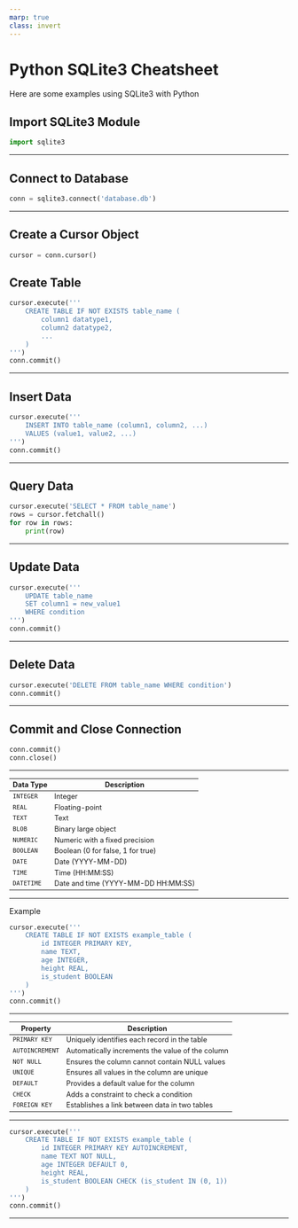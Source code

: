 ```yaml
---
marp: true
class: invert
---
```




# Python SQLite3 Cheatsheet

Here are some examples using SQLite3 with Python

## Import SQLite3 Module
```python
import sqlite3
```

---

## Connect to Database
```python
conn = sqlite3.connect('database.db')
```

---

## Create a Cursor Object
```python
cursor = conn.cursor()
```

## Create Table
```python
cursor.execute('''
    CREATE TABLE IF NOT EXISTS table_name (
        column1 datatype1,
        column2 datatype2,
        ...
    )
''')
conn.commit()
```

---

## Insert Data
```python
cursor.execute('''
    INSERT INTO table_name (column1, column2, ...) 
    VALUES (value1, value2, ...)
''')
conn.commit()
```

---

## Query Data
```python
cursor.execute('SELECT * FROM table_name')
rows = cursor.fetchall()
for row in rows:
    print(row)
```

---

## Update Data
```python
cursor.execute('''
    UPDATE table_name 
    SET column1 = new_value1 
    WHERE condition
''')
conn.commit()
```

---

## Delete Data
```python
cursor.execute('DELETE FROM table_name WHERE condition')
conn.commit()
```

---

## Commit and Close Connection
```python
conn.commit()
conn.close()
```

---

<style scoped>
    table{
        font-size:90%;
    }
</style>

| Data Type    | Description                          |
|--------------|--------------------------------------|
| `INTEGER`    | Integer                              |
| `REAL`       | Floating-point                       |
| `TEXT`       | Text                                 |
| `BLOB`       | Binary large object                  |
| `NUMERIC`    | Numeric with a fixed precision       |
| `BOOLEAN`    | Boolean (0 for false, 1 for true)    |
| `DATE`       | Date (YYYY-MM-DD)                    |
| `TIME`       | Time (HH:MM:SS)                      |
| `DATETIME`   | Date and time (YYYY-MM-DD HH:MM:SS) |


---

Example

```python
cursor.execute('''
    CREATE TABLE IF NOT EXISTS example_table (
        id INTEGER PRIMARY KEY,
        name TEXT,
        age INTEGER,
        height REAL,
        is_student BOOLEAN
    )
''')
conn.commit()
```

---

| Property           | Description                                     |
|--------------------|-------------------------------------------------|
| `PRIMARY KEY`      | Uniquely identifies each record in the table    |
| `AUTOINCREMENT`    | Automatically increments the value of the column|
| `NOT NULL`         | Ensures the column cannot contain NULL values   |
| `UNIQUE`           | Ensures all values in the column are unique     |
| `DEFAULT`          | Provides a default value for the column         |
| `CHECK`            | Adds a constraint to check a condition          |
| `FOREIGN KEY`      | Establishes a link between data in two tables   |

---

```py
cursor.execute('''
    CREATE TABLE IF NOT EXISTS example_table (
        id INTEGER PRIMARY KEY AUTOINCREMENT,
        name TEXT NOT NULL,
        age INTEGER DEFAULT 0,
        height REAL,
        is_student BOOLEAN CHECK (is_student IN (0, 1))
    )
''')
conn.commit()
```

---